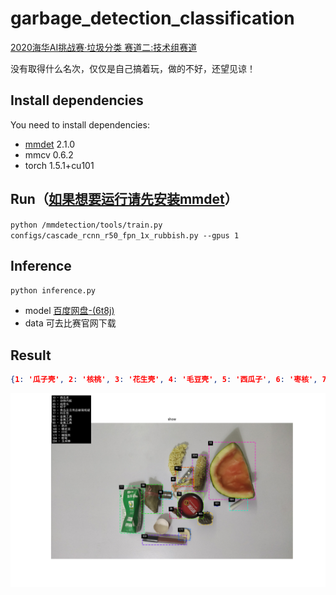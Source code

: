 # garbage_detection_classification
[2020海华AI挑战赛·垃圾分类 赛道二:技术组赛道](https://www.biendata.xyz/competition/haihua_wastesorting_task2/data/)

没有取得什么名次，仅仅是自己搞着玩，做的不好，还望见谅！

## Install dependencies
You need to install dependencies:
* [mmdet](https://github.com/open-mmlab/mmdetection) 2.1.0
* mmcv 0.6.2
* torch 1.5.1+cu101

## Run（[如果想要运行请先安装mmdet](https://github.com/open-mmlab/mmdetection/blob/master/docs/install.md)）
``python /mmdetection/tools/train.py configs/cascade_rcnn_r50_fpn_1x_rubbish.py --gpus 1``

## Inference
``python inference.py``
* model [百度网盘-(6t8j)](https://pan.baidu.com/s/1P9Kpi1FpWtjlYeWU29mF8w)
* data 可去比赛官网下载

## Result
```json
{1: '瓜子壳', 2: '核桃', 3: '花生壳', 4: '毛豆壳', 5: '西瓜子', 6: '枣核', 7: '话梅核', 8: '苹果皮', 9: '柿子皮', 10: '西瓜皮', 11: '香蕉皮', 12: '柚子皮', 13: '荔枝壳', 14: '芒果皮', 15: '苹果核', 16: '干果', 17: '桔子皮', 18: '饼干', 19: '面包', 20: '糖果', 21: '宠物饲料', 22: '风干食品', 23: '蜜饯', 24: '肉干', 25: '冲泡饮料粉', 26: '奶酪', 27: '罐头', 28: '糕饼', 29: '薯片', 30: '树叶', 31: '杂草', 32: '绿植', 33: '鲜花', 34: '豆类', 35: '动物内脏', 36: '绿豆饭', 37: '谷类及加工物', 38: '贝类去硬壳', 39: '虾', 40: '面食', 41: '肉类', 42: '五谷杂粮', 43: '排骨-小肋排', 44: '鸡', 45: '鸡骨头', 46: '螺蛳', 47: '鸭', 48: '鱼', 49: '菜根', 50: '菜叶', 51: '菌菇类', 52: '鱼鳞', 53: '调料', 54: '茶叶渣', 55: '咖啡渣', 56: '粽子', 57: '动物蹄', 58: '小龙虾', 59: '蟹壳', 60: '酱料', 61: '鱼骨头', 62: '蛋壳', 63: '中药材', 64: '中药渣', 65: '镜子', 66: '玻璃制品', 67: '窗玻璃', 68: '碎玻璃片', 69: '化妆品玻璃瓶', 70: '食品及日用品玻璃瓶罐', 71: '保温杯', 72: '玻璃杯', 73: '图书期刊', 74: '报纸', 75: '食品外包装盒', 76: '鞋盒', 77: '利乐包', 78: '广告单', 79: '打印纸', 80: '购物纸袋', 81: '日历', 82: '快递纸袋', 83: '信封', 84: '烟盒', 85: '易拉罐', 86: '金属制品', 87: '吸铁石', 88: '铝制品', 89: '金属瓶罐', 90: '金属工具', 91: '罐头盒', 92: '勺子', 93: '菜刀', 94: '叉子', 95: '锅', 96: '金属筷子', 97: '数据线', 98: '塑料玩具', 99: '矿泉水瓶', 100: '塑料泡沫', 101: '塑料包装', 102: '硬塑料', 103: '一次性塑料餐盒餐具', 104: '电线', 105: '塑料衣架', 106: '密胺餐具', 107: '亚克力板', 108: 'PVC管', 109: '插座', 110: '化妆品塑料瓶', 111: '篮球', 112: '足球', 113: 'KT板', 114: '食品塑料盒', 115: '食用油桶', 116: '塑料杯', 117: '塑料盆', 118: '一次性餐盒', 119: '废弃衣服', 120: '鞋', 121: '碎布', 122: '书包', 123: '床上用品', 124: '棉被', 125: '丝绸手绢', 126: '枕头', 127: '毛绒玩具', 128: '皮带', 129: '电路板', 130: '充电宝', 131: '木制品', 132: '优盘', 133: '灯管灯泡', 134: '节能灯', 135: '二极管', 136: '纽扣电池', 137: '手机电池', 138: '镍镉电池', 139: '锂电池', 140: '蓄电池', 141: '胶卷', 142: '照片', 143: '指甲油瓶', 144: 'X光片', 145: '农药瓶', 146: '杀虫剂及罐', 147: '蜡烛', 148: '墨盒', 149: '染发剂壳', 150: '消毒液瓶', 151: '油漆桶', 152: '药品包装', 153: '药瓶', 154: '废弃针管', 155: '输液管', 156: '口服液瓶', 157: '眼药水瓶', 158: '水银温度计', 159: '水银血压计', 160: '胶囊', 161: '药片', 162: '固体杀虫剂', 163: '甘蔗皮', 164: '坚果壳', 165: '橡皮泥', 166: '毛发', 167: '棉签', 168: '创可贴', 169: '口红', 170: '笔', 171: '纸巾', 172: '胶带', 173: '湿巾', 174: '水彩笔', 175: '打火机', 176: '防碎气泡膜', 177: '榴莲壳', 178: '睫毛膏', 179: '眼影', 180: '仓鼠浴沙', 181: '大骨棒', 182: '旧毛巾', 183: '竹制品', 184: '粉笔', 185: '一次性口罩', 186: '一次性手套', 187: '粉底液', 188: '灰土', 189: '尼龙制品', 190: '尿片', 191: '雨伞', 192: '带胶制品', 193: '牙膏皮', 194: '狗尿布', 195: '椰子壳', 196: '粉扑', 197: '破碗碟', 198: '陶瓷', 199: '卫生纸', 200: '烟头', 201: '假睫毛', 202: '猫砂', 203: '牙刷', 204: '玉米棒'}
```
![](https://github.com/Single430/garbage_detection_classification/blob/master/Figure_1.png)
